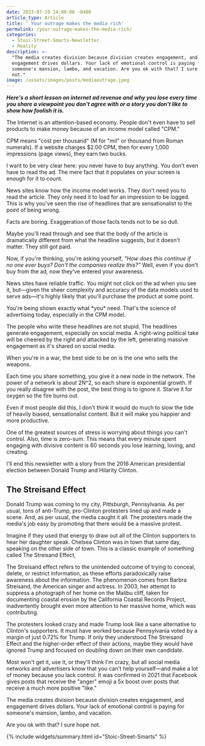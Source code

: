 ```yaml
---
date: 2023-07-19 14:00:00 -0400
article_type: Article
title: ' Your outrage makes the media rich'
permalink: /your-outrage-makes-the-media-rich/
categories:
  - Stoic-Street-Smarts-Newsletter
  - Reality
description: >-
  "The media creates division because division creates engagement, and
  engagement drives dollars. Your lack of emotional control is paying for
  someone's mansion, lambo, and vacation. Are you ok with that? I sure hope
  not."
image: /assets/images/posts/mediaoutrage.jpeg
---
```

***Here's a short lesson on internet ad revenue and why you lose every time you share a viewpoint you don't agree with or a story you don't like to show how foolish it is.***

The Internet is an attention-based economy. People don't even have to sell products to make money because of an income model called "CPM."

CPM means "cost per thousand" (M for "mil" or thousand from Roman numerals). If a website charges $2.00 CPM, then for every 1,000 impressions (page views), they earn two bucks.

I want to be very clear here: you never have to buy anything. You don't even have to read the ad. The mere fact that it populates on your screen is enough for it to count.

News sites know how the income model works. They don't need you to read the article. They only need it to load for an impression to be logged. This is why you've seen the rise of headlines that are sensationalist to the point of being wrong.

Facts are boring. Exaggeration of those facts tends not to be so dull.

Maybe you'll read through and see that the body of the article is dramatically different from what the headline suggests, but it doesn't matter. They still got paid.

Now, if you're thinking, you're asking yourself, *"How does this continue if no one ever buys? Don't the companies realize this?"* Well, even if you don't buy from the ad, now they've entered your awareness.

News sites have reliable traffic. You might not click on the ad when you see it, but—given the sheer complexity and accuracy of the data models used to serve ads—it's highly likely that you'll purchase the product at some point.

You're being shown exactly what \*you\* need. That's the science of advertising today, especially in the CPM model.

The people who write these headlines are not stupid. The headlines generate engagement, especially on social media. A right-wing political take will be cheered by the right and attacked by the left, generating massive engagement as it's shared on social media.

When you're in a war, the best side to be on is the one who sells the weapons.

Each time you share something, you give it a new node in the network. The power of a network is about 2N^2, so each share is exponential growth. If you really disagree with the post, the best thing is to ignore it. Starve it for oxygen so the fire burns out.

Even if most people did this, I don't think it would do much to slow the tide of heavily biased, sensationalist content. But it will make you happier and more productive.

One of the greatest sources of stress is worrying about things you can't control. Also, time is zero-sum. This means that every minute spent engaging with divisive content is 60 seconds you lose learning, loving, and creating.

I'll end this newsletter with a story from the 2016 American presidential election between Donald Trump and Hilarity Clinton.

## The Streisand Effect

Donald Trump was coming to my city, Pittsburgh, Pennsylvania. As per usual, tons of anti-Trump, pro-Clinton protesters lined up and made a scene. And, as per usual, the media caught it all. The protesters made the media's job easy by promoting that there would be a massive protest.

Imagine if they used that energy to draw out all of the Clinton supporters to hear her daughter speak. Chelsea Clinton was in town that same day, speaking on the other side of town. This is a classic example of something called The Streisand Effect,

The Streisand effect refers to the unintended outcome of trying to conceal, delete, or restrict information, as these efforts paradoxically raise awareness about the information. The phenomenon comes from Barbra Streisand, the American singer and actress. In 2003, her attempt to suppress a photograph of her home on the Malibu cliff, taken for documenting coastal erosion by the California Coastal Records Project, inadvertently brought even more attention to her massive home, which was contributing.

The protesters looked crazy and made Trump look like a sane alternative to Clinton's supporters. It must have worked because Pennsylvania voted by a margin of just 0.72% for Trump. If only they understood The Streisand Effect and the higher-order effect of their actions, maybe they would have ignored Trump and focused on doubling down on their own candidate.

Most won't get it, use it, or they'll think I'm crazy, but all social media networks and advertisers know that you can't help yourself—and make a lot of money because you lack control. It was confirmed in 2021 that Facebook gives posts that receive the "anger" emoji a 5x boost over posts that receive a much more positive "like."

The media creates division because division creates engagement, and engagement drives dollars. Your lack of emotional control is paying for someone's mansion, lambo, and vacation.

Are you ok with that? I sure hope not.

{% include widgets/summary.html id="Stoic-Street-Smarts" %}